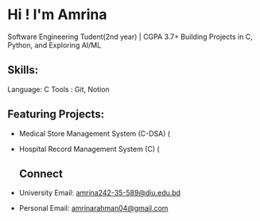# Hi ! I'm Amrina
Software Engineering Tudent(2nd year)  | CGPA 3.7+
Building Projects in C, Python, and Exploring AI/ML

## Skills:
Language: C
Tools : Git, Notion

## Featuring Projects:
- Medical Store Management System (C-DSA)
  (
- Hospital Record Management System (C)
  (

  ## Connect
 - University Email: amrina242-35-589@diu.edu.bd
 - Personal Email: amrinarahman04@gmail.com 
